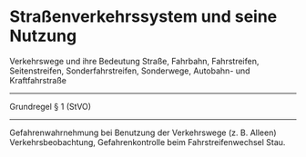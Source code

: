 # Straßenverkehrssystem und seine Nutzung

Verkehrswege und ihre Bedeutung
Straße, Fahrbahn, Fahrstreifen, Seitenstreifen, Sonderfahrstreifen, Sonderwege, Autobahn- und Kraftfahrstraße

---

Grundregel § 1 (StVO)

---

Gefahrenwahrnehmung bei Benutzung der Verkehrswege (z. B. Alleen)
Verkehrsbeobachtung, Gefahrenkontrolle beim Fahrstreifenwechsel
Stau.